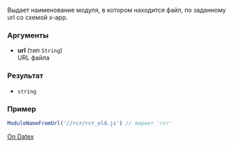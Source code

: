 Выдает наименование модуля, в котором находится файл, по заданному url со схемой x-app.

### Аргументы
- **url** (тип `String`)  
    URL файла

### Результат
- `string`

### Пример
```js
ModuleNameFromUrl('//rcr/rcr_old.js') // вернет 'rcr'
```

[On Datex](http://docs.datex.ru/article.htm?id=5620276905286592597)